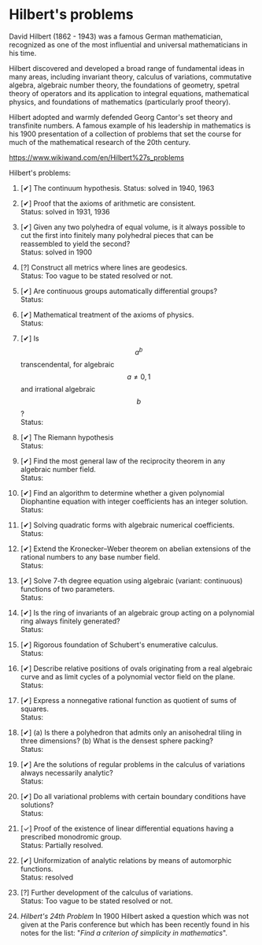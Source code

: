 # Hilbert's problems

David Hilbert (1862 - 1943) was a famous German mathematician, recognized as one of the most influential and universal mathematicians in his time.

Hilbert discovered and developed a broad range of fundamental ideas in many areas, including invariant theory, calculus of variations, commutative algebra, algebraic number theory, the foundations of geometry, spetral theory of operators and its application to integral equations, mathematical physics, and foundations of mathematics (particularly proof theory).

Hilbert adopted and warmly defended Georg Cantor's set theory and transfinite numbers. A famous example of his leadership in mathematics is his 1900 presentation of a collection of problems that set the course for much of the mathematical research of the 20th century.

https://www.wikiwand.com/en/Hilbert%27s_problems


Hilbert's problems:

1. [✔] The continuum hypothesis.
  Status: solved in 1940, 1963
2. [✔] Proof that the axioms of arithmetic are consistent.    
  Status: solved in 1931, 1936
3. [✔] Given any two polyhedra of equal volume, is it always possible to cut the first into finitely many polyhedral pieces that can be reassembled to yield the second?     
  Status: solved in 1900
4. [?] Construct all metrics where lines are geodesics.    
  Status: Too vague to be stated resolved or not.
5. [✔] Are continuous groups automatically differential groups?    
  Status: 
6. [✔] Mathematical treatment of the axioms of physics.    
  Status: 
7. [✔] Is $$a^b$$ transcendental, for algebraic $$a\neq 0,1$$ and irrational algebraic $$b$$?    
  Status: 
8. [✔] The Riemann hypothesis     
  Status: 
9. [✔] Find the most general law of the reciprocity theorem in any algebraic number field.    
  Status: 
10. [✔] Find an algorithm to determine whether a given polynomial Diophantine equation with integer coefficients has an integer solution.    
  Status: 
11. [✔] Solving quadratic forms with algebraic numerical coefficients.    
  Status: 
12. [✔] Extend the Kronecker–Weber theorem on abelian extensions of the rational numbers to any base number field.    
  Status: 
13. [✔] Solve 7-th degree equation using algebraic (variant: continuous) functions of two parameters.    
  Status: 
14. [✔] Is the ring of invariants of an algebraic group acting on a polynomial ring always finitely generated?    
  Status: 
15. [✔] Rigorous foundation of Schubert's enumerative calculus.    
  Status: 
16. [✔] Describe relative positions of ovals originating from a real algebraic curve and as limit cycles of a polynomial vector field on the plane.    
  Status: 
17. [✔] Express a nonnegative rational function as quotient of sums of squares.    
  Status: 
18. [✔] (a) Is there a polyhedron that admits only an anisohedral tiling in three dimensions? (b) What is the densest sphere packing?    
  Status: 
19. [✔] Are the solutions of regular problems in the calculus of variations always necessarily analytic?    
  Status: 
20. [✔] Do all variational problems with certain boundary conditions have solutions?    
  Status: 
21. [✓] Proof of the existence of linear differential equations having a prescribed monodromic group.    
  Status: Partially resolved.
22. [✔] Uniformization of analytic relations by means of automorphic functions.    
  Status: resolved
23. [?] Further development of the calculus of variations.    
  Status: Too vague to be stated resolved or not.

24. *Hilbert's 24th Problem*
In 1900 Hilbert asked a question which was not given at the Paris conference but which has been recently found in his notes for the list: "_Find a criterion of simplicity in mathematics_".
